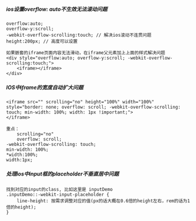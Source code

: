 ##### ios设置overflow: auto不生效无法滚动问题
    overflow:auto;
    overflow-y:scroll;
    -webkit-overflow-scrolling:touch; // 解决ios滚动不连贯问题
    height:200px; // 高度可以设置
    
    如果嵌套的iframe页面内容无法滑动，在iframe父元素加上上面的样式解决问题
    <div style="overflow:auto; overflow-y:scroll; -webkit-overflow-scrolling:touch;">
        <iframe></iframe>
    </div>
    
##### IOS中iframe的宽度自动扩大问题
    <iframe src="" scrolling="no" height="100%" width="100%" 
    style="border: none; overflow: scroll; -webkit-overflow-scrolling: touch; min-width: 100%; width: 1px !important;">
    </iframe>
    
    重点：
        scrolling="no"
        overflow: scroll;
    -webkit-overflow-scrolling: touch;
    min-width: 100%;
    *width:100%;
    width:1px;
    
##### 处理ios中input框的placeholder不垂直居中问题
    找到对应的input的class, 比如这里是 inputDemo
    .inputDemo::-webkit-input-placeholder {
        line-height: 按需求调整对应的值(px的话大概在0.6倍的height左右，rem的话为1倍的height);
    }